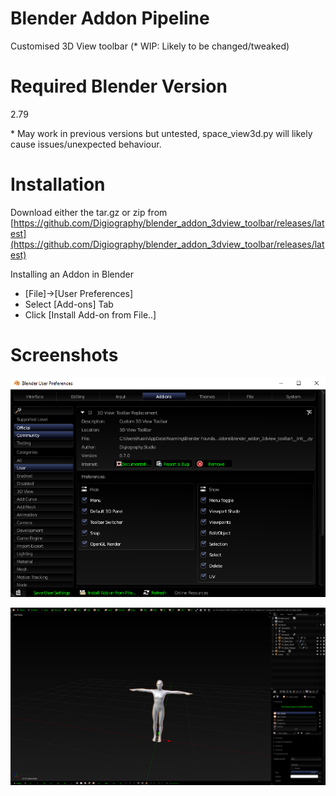 # Blender Addon Pipeline

Customised 3D View toolbar (* WIP: Likely to be changed/tweaked)

# Required Blender Version

2.79 

\* May work in previous versions but untested, space_view3d.py will likely cause issues/unexpected behaviour.

# Installation

Download either the tar.gz or zip from [https://github.com/Digiography/blender_addon_3dview_toolbar/releases/latest](https://github.com/Digiography/blender_addon_3dview_toolbar/releases/latest)

Installing an Addon in Blender

- [File]->[User Preferences]
- Select [Add-ons] Tab
- Click [Install Add-on from File..]

# Screenshots

![alt](/screenshots/3dview_prefs.png)

![alt](/screenshots/3dview_toolbar.png)
